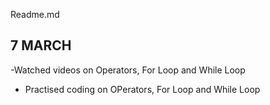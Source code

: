 Readme.md

## 7 MARCH

-Watched videos on Operators, For Loop and While Loop
- Practised coding on OPerators,  For Loop and While Loop 